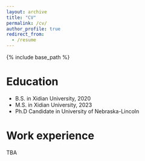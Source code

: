 ```yaml
---
layout: archive
title: "CV"
permalink: /cv/
author_profile: true
redirect_from:
  - /resume
---
```


{% include base_path %}

Education
======
* B.S. in Xidian University, 2020
* M.S. in Xidian University, 2023
* Ph.D Candidate in University of Nebraska-Lincoln

Work experience
======
TBA
